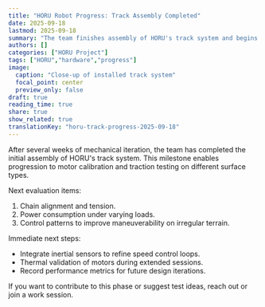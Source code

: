 ```yaml
---
title: "HORU Robot Progress: Track Assembly Completed"
date: 2025-09-18
lastmod: 2025-09-18
summary: "The team finishes assembly of HORU's track system and begins traction and control testing phase."
authors: []
categories: ["HORU Project"]
tags: ["HORU","hardware","progress"]
image:
  caption: "Close-up of installed track system"
  focal_point: center
  preview_only: false
draft: true
reading_time: true
share: true
show_related: true
translationKey: "horu-track-progress-2025-09-18"
---
```


After several weeks of mechanical iteration, the team has completed the initial assembly of HORU's track system. This milestone enables progression to motor calibration and traction testing on different surface types.

<!--more-->

Next evaluation items:

1. Chain alignment and tension.
2. Power consumption under varying loads.
3. Control patterns to improve maneuverability on irregular terrain.

Immediate next steps:
- Integrate inertial sensors to refine speed control loops.
- Thermal validation of motors during extended sessions.
- Record performance metrics for future design iterations.

If you want to contribute to this phase or suggest test ideas, reach out or join a work session.
